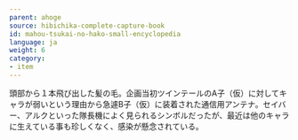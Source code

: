 ```yaml
---
parent: ahoge
source: hibichika-complete-capture-book
id: mahou-tsukai-no-hako-small-encyclopedia
language: ja
weight: 6
category:
- item
---
```


頭部から１本飛び出した髪の毛。企画当初ツインテールのA子（仮）に対してキャラが弱いという理由から急遽B子（仮）に装着された通信用アンテナ。セイバー、アルクといった隊長機によく見られるシンボルだったが、最近は他のキャラに生えている事も珍しくなく、感染が懸念されている。
